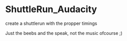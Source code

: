 # ShuttleRun_Audacity
create a shuttlerun with the propper timings

Just the beebs and the speak, not the music ofcourse ;)
